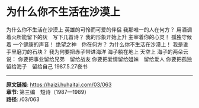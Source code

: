 # 为什么你不生活在沙漠上

为什么你不生活在沙漠上
英雄的可怜而可爱的伴侣
我那唯一的人在何方？
用酒调着火所能留下的灰　写下几首诗？
我的形象开始上升
主宰着你的心灵！
孤独守候着
一个健康的声音！
绝望之神　你在何方？
为什么你不生活在沙漠上！
我是谁手里磨刀的石块？
我为何要把赤子带进海洋
海子躺在地上
天空上
海子的两朵云
说：
你要把事业留给兄弟　留给战友
你要把爱情留给姐妹　留给爱人
你要把孤独留给海子　留给自己
1987.5.27夜书

---

**原文链接**: https://haizi.huhaitai.com/03/063  
**章节**: 第三编　短诗（1987—1989）  
**路径**: /03/063
